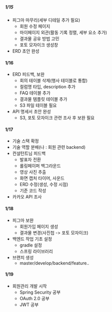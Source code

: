 ##### 1/15
- 피그마 마무리(세부 디테일 추가 필요)
    - 회원 수정 페이지
    - 마이페이지 외관(활동 기록 정렬, 세부 요소 추가) 
    - 결과물 공유 방법 고민
    - 포토 모자이크 생성창
- ERD 초안 완성

#### 1/16
- ERD 피드백, 보완
    - 회의 테이블 삭제(행사 테이블로 통합)
    - 컬럼명 타입, description 추가
    - FAQ 테이블 추가
    - 결과물 템플릿 테이블 추가
    - S3 파일 테이블 필요
- API 명세서 초안 완성
    - S3, 포토 모자이크 관련 조사 후 보완 필요

#### 1/17
- 기술 스택 확정
- 기술 역할 분배(나 : 회원 관련 backend)
- 컨설턴트님 피드백
    - 발표자 전환
    - 롤링페이퍼 백그라운드
    - 영상 사진 추출
    - 화면 캡처 타이머, 사운드
    - ERD 수정(생성, 수정 시점)
    - 기준 코드 작성
- 카카오 API 조사

#### 1/18
- 피그마 보완
    - 회원가입 페이지 생성
    - 결과물 변경(사진첩 -> 포토 모자이크)
- 백엔드 작업 기초 설정
    - gradle 설정
    - 스프링 라이브러리
- 브랜치 생성
    - master/develop/backend/feature..

#### 1/19
- 회원관리 개발 시작
	- Spring Security 공부
	- OAuth 2.0 공부
	- JWT 공부